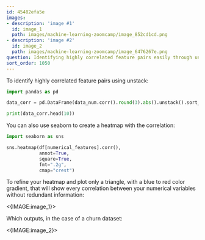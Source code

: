```yaml
---
id: 45482efa5e
images:
- description: 'image #1'
  id: image_1
  path: images/machine-learning-zoomcamp/image_852cd1cd.png
- description: 'image #2'
  id: image_2
  path: images/machine-learning-zoomcamp/image_6476267e.png
question: Identifying highly correlated feature pairs easily through unstack
sort_order: 1050
---
```


To identify highly correlated feature pairs using unstack:

```python
import pandas as pd

data_corr = pd.DataFrame(data_num.corr().round(3).abs().unstack().sort_values(ascending=False))

print(data_corr.head(10))
```

You can also use seaborn to create a heatmap with the correlation:

```python
import seaborn as sns

sns.heatmap(df[numerical_features].corr(),
            annot=True,
            square=True,
            fmt=".2g",
            cmap="crest")
```

To refine your heatmap and plot only a triangle, with a blue to red color gradient, that will show every correlation between your numerical variables without redundant information:

<{IMAGE:image_1}>

Which outputs, in the case of a churn dataset:

<{IMAGE:image_2}>
